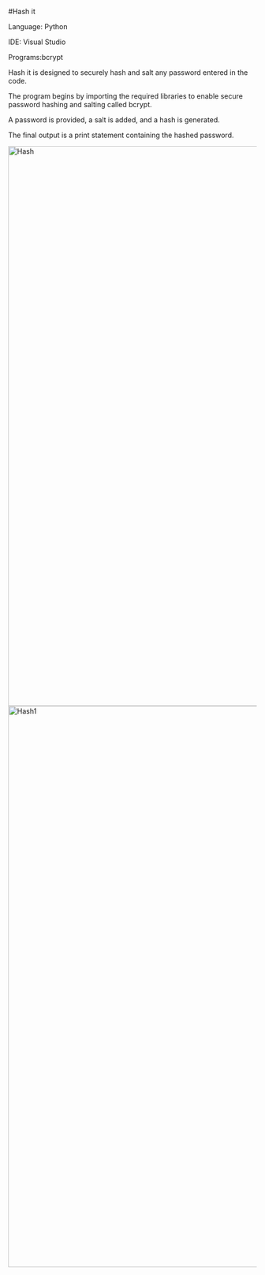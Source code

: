#Hash it

Language: Python

IDE: Visual Studio

Programs:bcrypt



Hash it is designed to securely hash and salt any password entered in the code. 

The program begins by importing the required libraries to enable secure password hashing and salting called bcrypt.

A password is provided, a salt is added, and a hash is generated. 


The final output is a print statement containing the hashed password.


<img width="1136" alt="Hash" src="https://github.com/CMoret/CSProjectPWHash/assets/134563934/7c93ab52-5ab7-4f4d-98f2-7c4effa81fbe">


<img width="1139" alt="Hash1" src="https://github.com/CMoret/CSProjectPWHash/assets/134563934/8cdd2899-566a-482a-be6d-ed47642752fd">
